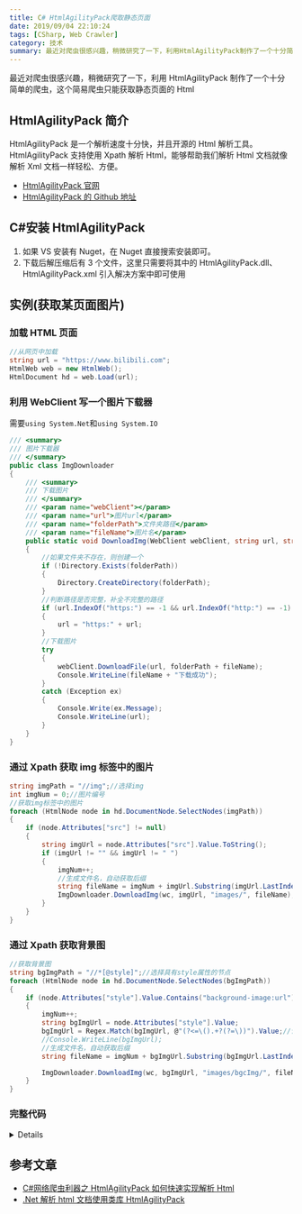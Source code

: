 ```yaml
---
title: C# HtmlAgilityPack爬取静态页面
date: 2019/09/04 22:10:24
tags: [CSharp, Web Crawler]
category: 技术
summary: 最近对爬虫很感兴趣，稍微研究了一下，利用HtmlAgilityPack制作了一个十分简单的爬虫，这个简易爬虫只能获取静态页面的Html...
---
```


最近对爬虫很感兴趣，稍微研究了一下，利用 HtmlAgilityPack 制作了一个十分简单的爬虫，这个简易爬虫只能获取静态页面的 Html

## HtmlAgilityPack 简介

HtmlAgilityPack 是一个解析速度十分快，并且开源的 Html 解析工具。HtmlAgilityPack 支持使用 Xpath 解析 Html，能够帮助我们解析 Html 文档就像解析 Xml 文档一样轻松、方便。

- [HtmlAgilityPack 官网](https://html-agility-pack.net)
- [HtmlAgilityPack 的 Github 地址](https://github.com/zzzprojects/html-agility-pack)

## C#安装 HtmlAgilityPack

1. 如果 VS 安装有 Nuget，在 Nuget 直接搜索安装即可。
2. 下载后解压缩后有 3 个文件，这里只需要将其中的 HtmlAgilityPack.dll、HtmlAgilityPack.xml 引入解决方案中即可使用

## 实例(获取某页面图片)

### 加载 HTML 页面

```csharp
//从网页中加载
string url = "https://www.bilibili.com";
HtmlWeb web = new HtmlWeb();
HtmlDocument hd = web.Load(url);
```

### 利用 WebClient 写一个图片下载器

需要`using System.Net`和`using System.IO`

```csharp
/// <summary>
/// 图片下载器
/// </summary>
public class ImgDownloader
{
    /// <summary>
    /// 下载图片
    /// </summary>
    /// <param name="webClient"></param>
    /// <param name="url">图片url</param>
    /// <param name="folderPath">文件夹路径</param>
    /// <param name="fileName">图片名</param>
    public static void DownloadImg(WebClient webClient, string url, string folderPath, string fileName)
    {
        //如果文件夹不存在，则创建一个
        if (!Directory.Exists(folderPath))
        {
            Directory.CreateDirectory(folderPath);
        }
        //判断路径是否完整，补全不完整的路径
        if (url.IndexOf("https:") == -1 && url.IndexOf("http:") == -1)
        {
            url = "https:" + url;
        }
        //下载图片
        try
        {
            webClient.DownloadFile(url, folderPath + fileName);
            Console.WriteLine(fileName + "下载成功");
        }
        catch (Exception ex)
        {
            Console.Write(ex.Message);
            Console.WriteLine(url);
        }
    }
}
```

### 通过 Xpath 获取 img 标签中的图片

```csharp
string imgPath = "//img";//选择img
int imgNum = 0;//图片编号
//获取img标签中的图片
foreach (HtmlNode node in hd.DocumentNode.SelectNodes(imgPath))
{
    if (node.Attributes["src"] != null)
    {
        string imgUrl = node.Attributes["src"].Value.ToString();
        if (imgUrl != "" && imgUrl != " ")
        {
            imgNum++;
            //生成文件名，自动获取后缀
            string fileName = imgNum + imgUrl.Substring(imgUrl.LastIndexOf("."));
            ImgDownloader.DownloadImg(wc, imgUrl, "images/", fileName);
        }
    }
}
```

### 通过 Xpath 获取背景图

```csharp
//获取背景图
string bgImgPath = "//*[@style]";//选择具有style属性的节点
foreach (HtmlNode node in hd.DocumentNode.SelectNodes(bgImgPath))
{
    if (node.Attributes["style"].Value.Contains("background-image:url"))
    {
        imgNum++;
        string bgImgUrl = node.Attributes["style"].Value;
        bgImgUrl = Regex.Match(bgImgUrl, @"(?<=\().+?(?=\))").Value;//读取url()的内容
        //Console.WriteLine(bgImgUrl);
        //生成文件名，自动获取后缀
        string fileName = imgNum + bgImgUrl.Substring(bgImgUrl.LastIndexOf("."));

        ImgDownloader.DownloadImg(wc, bgImgUrl, "images/bgcImg/", fileName);
    }
}
```

### 完整代码

<details>

```csharp
using System.Linq;
using System.Text;
using System.Threading.Tasks;
using System.Net;
using System.IO;
using HtmlAgilityPack;
using System.Text.RegularExpressions;

namespace WebCrawlerDemo
{
    class Program
    {
        static void Main(string[] args)
        {
            WebClient wc = new WebClient();


            string url = "https://www.bilibili.com";
            HtmlWeb web = new HtmlWeb();
            HtmlDocument hd = web.Load(url);//下载html页面

            string imgPath = "//img";//选择img

            int imgNum = 0;//图片编号

            //获取img标签中的图片
            foreach (HtmlNode node in hd.DocumentNode.SelectNodes(imgPath))
            {
                if (node.Attributes["src"] != null)
                {
                    string imgUrl = node.Attributes["src"].Value.ToString();
                    if (imgUrl != "" && imgUrl != " ")
                    {
                        imgNum++;
                        //生成文件名，自动获取后缀
                        string fileName = imgNum + imgUrl.Substring(imgUrl.LastIndexOf("."));

                        ImgDownloader.DownloadImg(wc, imgUrl, "images/", fileName);
                    }
                }
            }
            //获取背景图
            string bgImgPath = "//*[@style]";//选择具有style属性的节点
            foreach (HtmlNode node in hd.DocumentNode.SelectNodes(bgImgPath))
            {
                if (node.Attributes["style"].Value.Contains("background-image:url"))
                {
                    imgNum++;
                    string bgImgUrl = node.Attributes["style"].Value;
                    bgImgUrl = Regex.Match(bgImgUrl, @"(?<=\().+?(?=\))").Value;//读取url()的内容
                    //生成文件名，自动获取后缀
                    string fileName = imgNum + bgImgUrl.Substring(bgImgUrl.LastIndexOf("."));

                    ImgDownloader.DownloadImg(wc, bgImgUrl, "images/bgcImg/", fileName);
                }
            }

            Console.WriteLine("----------END----------");
            Console.ReadKey();
        }
    }
    /// <summary>
    /// 图片下载器
    /// </summary>
    public class ImgDownloader
    {
        /// <summary>
        /// 下载图片
        /// </summary>
        /// <param name="webClient"></param>
        /// <param name="url">图片url</param>
        /// <param name="folderPath">文件夹路径</param>
        /// <param name="fileName">图片名</param>
        public static void DownloadImg(WebClient webClient, string url, string folderPath, string fileName)
        {
            //如果文件夹不存在，则创建一个
            if (!Directory.Exists(folderPath))
            {
                Directory.CreateDirectory(folderPath);
            }
            //判断路径是否完整，补全不完整的路径
            if (url.IndexOf("https:") == -1 && url.IndexOf("http:") == -1)
            {
                url = "https:" + url;
            }
            //下载图片
            try
            {
                webClient.DownloadFile(url, folderPath + fileName);
                Console.WriteLine(fileName + "下载成功");
            }
            catch (Exception ex)
            {
                Console.Write(ex.Message);
                Console.WriteLine(url);
            }
        }
    }
}
```

</details>

## 参考文章

- [C#网络爬虫利器之 HtmlAgilityPack 如何快速实现解析 Html](https://www.cnblogs.com/xuliangxing/p/8004403.html)
- [.Net 解析 html 文档使用类库 HtmlAgilityPack](https://blog.csdn.net/Ylcacsdn/article/details/78314297)
